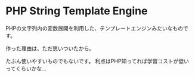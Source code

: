 # PHP String Template Engine

PHPの文字列内の変数展開を利用した、テンプレートエンジンみたいなものです。

作った理由は、ただ思いついたから。

たぶん使いやすいものでもないです。
利点はPHP知ってれば学習コストが低いってくらいかな...


